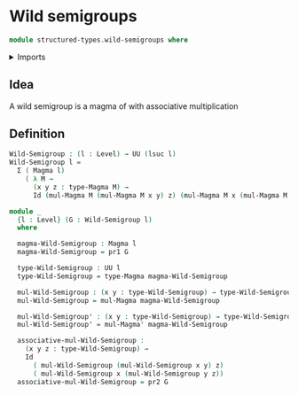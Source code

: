 # Wild semigroups

```agda
module structured-types.wild-semigroups where
```

<details><summary>Imports</summary>

```agda
open import foundation.dependent-pair-types
open import foundation.identity-types
open import foundation.universe-levels

open import structured-types.magmas
```

</details>

## Idea

A wild semigroup is a magma of with associative multiplication

## Definition

```agda
Wild-Semigroup : (l : Level) → UU (lsuc l)
Wild-Semigroup l =
  Σ ( Magma l)
    ( λ M →
      (x y z : type-Magma M) →
      Id (mul-Magma M (mul-Magma M x y) z) (mul-Magma M x (mul-Magma M y z)))

module _
  {l : Level} (G : Wild-Semigroup l)
  where

  magma-Wild-Semigroup : Magma l
  magma-Wild-Semigroup = pr1 G

  type-Wild-Semigroup : UU l
  type-Wild-Semigroup = type-Magma magma-Wild-Semigroup

  mul-Wild-Semigroup : (x y : type-Wild-Semigroup) → type-Wild-Semigroup
  mul-Wild-Semigroup = mul-Magma magma-Wild-Semigroup

  mul-Wild-Semigroup' : (x y : type-Wild-Semigroup) → type-Wild-Semigroup
  mul-Wild-Semigroup' = mul-Magma' magma-Wild-Semigroup

  associative-mul-Wild-Semigroup :
    (x y z : type-Wild-Semigroup) →
    Id
      ( mul-Wild-Semigroup (mul-Wild-Semigroup x y) z)
      ( mul-Wild-Semigroup x (mul-Wild-Semigroup y z))
  associative-mul-Wild-Semigroup = pr2 G
```
